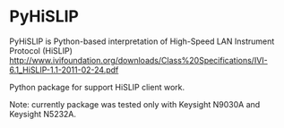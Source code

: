 # PyHiSLIP
PyHiSLIP is Python-based interpretation of High-Speed LAN Instrument Protocol (HiSLIP)
http://www.ivifoundation.org/downloads/Class%20Specifications/IVI-6.1_HiSLIP-1.1-2011-02-24.pdf

Python package for support HiSLIP client work.

Note: currently package was tested only with Keysight N9030A and Keysight N5232A.
